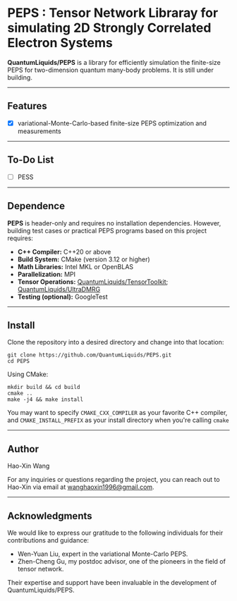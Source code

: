 # PEPS : Tensor Network Libraray for simulating 2D Strongly Correlated Electron Systems
**QuantumLiquids/PEPS** is a library for efficiently simulation the finite-size PEPS 
for two-dimension quantum many-body problems. It is still under building.

---

## Features
- [x] variational-Monte-Carlo-based finite-size PEPS optimization and measurements

---

## To-Do List

- [ ] PESS

---

## Dependence
**PEPS** is header-only and requires no installation dependencies.
However, building test cases or practical PEPS programs based on this project requires:

- **C++ Compiler:** C++20 or above
- **Build System:** CMake (version 3.12 or higher)
- **Math Libraries:** Intel MKL or OpenBLAS
- **Parallelization:** MPI
- **Tensor Operations:** [QuantumLiquids/TensorToolkit](https://github.com/QuantumLiquids/TensorToolkit); [QuantumLiquids/UltraDMRG](https://github.com/QuantumLiquids/UltraDMRG)
- **Testing (optional):** GoogleTest

---

## Install

Clone the repository into a desired directory and change into that location:

```
git clone https://github.com/QuantumLiquids/PEPS.git
cd PEPS
```

Using CMake:

```
mkdir build && cd build
cmake ..
make -j4 && make install

```

You may want to specify `CMAKE_CXX_COMPILER` as your favorite C++ compiler,
and `CMAKE_INSTALL_PREFIX` as your install directory when you're calling `cmake`

---

## Author

Hao-Xin Wang

For any inquiries or questions regarding the project,
you can reach out to Hao-Xin via email at wanghaoxin1996@gmail.com.

---

## Acknowledgments

We would like to express our gratitude to the following individuals for their contributions and guidance:

- Wen-Yuan Liu, expert in the variational Monte-Carlo PEPS.
- Zhen-Cheng Gu, my postdoc advisor, one of the pioneers in the field of tensor network.

Their expertise and support have been invaluable in the development of QuantumLiquids/PEPS.

